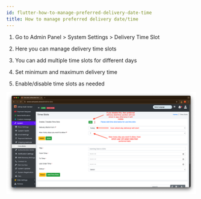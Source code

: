 ```yaml
---
id: flutter-how-to-manage-preferred-delivery-date-time
title: How to manage preferred delivery date/time
---
```


1. Go to Admin Panel > System Settings > Delivery Time Slot

2. Here you can manage delivery time slots

3. You can add multiple time slots for different days

4. Set minimum and maximum delivery time

5. Enable/disable time slots as needed 

![eShop](/img/timeslot.png)